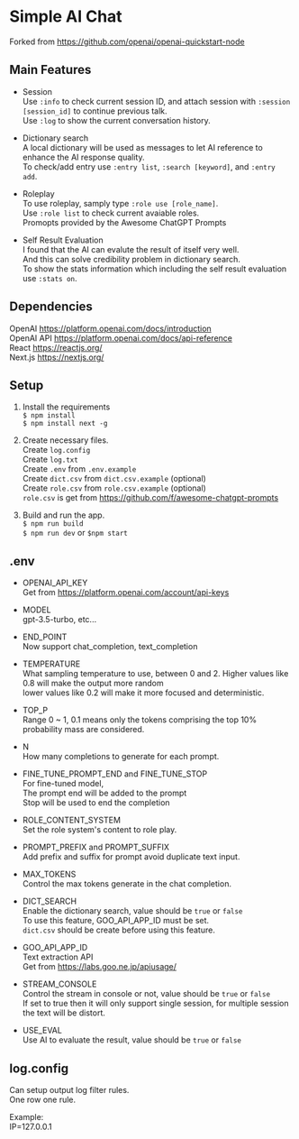 
Simple AI Chat
==============

Forked from https://github.com/openai/openai-quickstart-node  


Main Features
-------------

* Session  
Use `:info` to check current session ID, and attach session with `:session [session_id]` to continue previous talk.  
Use `:log` to show the current conversation history.  

* Dictionary search  
A local dictionary will be used as messages to let AI reference to enhance the AI response quality.  
To check/add entry use `:entry list`, `:search [keyword]`, and `:entry add`.  

* Roleplay  
To use roleplay, samply type `:role use [role_name]`.  
Use `:role list` to check current avaiable roles.  
Promopts provided by the Awesome ChatGPT Prompts  

* Self Result Evaluation  
I found that the AI can evalute the result of itself very well.  
And this can solve credibility problem in dictionary search.  
To show the stats information which including the self result evaluation use `:stats on`.  



Dependencies
------------

OpenAI https://platform.openai.com/docs/introduction  
OpenAI API https://platform.openai.com/docs/api-reference  
React https://reactjs.org/  
Next.js https://nextjs.org/  


Setup
-----

1. Install the requirements  
   `$ npm install`  
   `$ npm install next -g`  

2. Create necessary files.  
   Create `log.config`  
   Create `log.txt`  
   Create `.env` from `.env.example`  
   Create `dict.csv` from `dict.csv.example` (optional)  
   Create `role.csv` from `role.csv.example` (optional)  
   `role.csv` is get from https://github.com/f/awesome-chatgpt-prompts  

3. Build and run the app.  
   `$ npm run build`  
   `$ npm run dev` or `$npm start`  


.env
----

* OPENAI_API_KEY  
Get from https://platform.openai.com/account/api-keys  

* MODEL  
gpt-3.5-turbo, etc...

* END_POINT  
Now support chat_completion, text_completion  

* TEMPERATURE  
What sampling temperature to use, between 0 and 2. Higher values like 0.8 will make the output more random  
lower values like 0.2 will make it more focused and deterministic.  

* TOP_P  
Range 0 ~ 1, 0.1 means only the tokens comprising the top 10% probability mass are considered.  

* N  
How many completions to generate for each prompt.

* FINE_TUNE_PROMPT_END and FINE_TUNE_STOP  
For fine-tuned model,  
The prompt end will be added to the prompt  
Stop will be used to end the completion

* ROLE_CONTENT_SYSTEM  
Set the role system's content to role play.  

* PROMPT_PREFIX and PROMPT_SUFFIX  
Add prefix and suffix for prompt avoid duplicate text input.  

* MAX_TOKENS  
Control the max tokens generate in the chat completion.  

* DICT_SEARCH  
Enable the dictionary search, value should be `true` or `false`  
To use this feature, GOO_API_APP_ID must be set.  
`dict.csv` should be create before using this feature.  

* GOO_API_APP_ID  
Text extraction API  
Get from https://labs.goo.ne.jp/apiusage/  

* STREAM_CONSOLE  
Control the stream in console or not, value should be `true` or `false`  
If set to true then it will only support single session, for multiple session the text will be distort.  

* USE_EVAL  
Use AI to evaluate the result, value should be `true` or `false`  


log.config
----------

Can setup output log filter rules.  
One row one rule.  

Example:  
IP=127.0.0.1    

